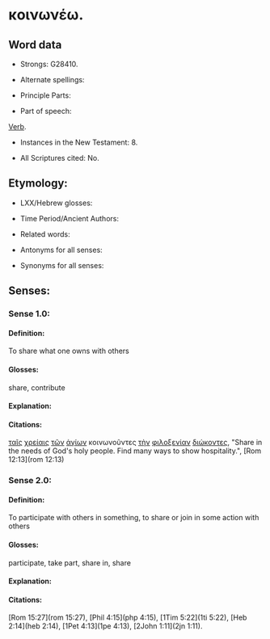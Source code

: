 # κοινωνέω.

<!-- Status: S2=Needs2ndReview -->
<!-- Lexica used for edits: BDAG, FFM, LN, BN, A-S -->

## Word data

* Strongs: G28410.


* Alternate spellings:

* Principle Parts: 

* Part of speech: 

[Verb](http://ugg.readthedocs.io/en/latest/verb.html).

* Instances in the New Testament: 8.

* All Scriptures cited: No.

## Etymology: 

* LXX/Hebrew glosses: 

* Time Period/Ancient Authors: 

* Related words: 

* Antonyms for all senses:

* Synonyms for all senses: 

## Senses:

### Sense 1.0:

#### Definition: 

To share what one owns with others  

#### Glosses:

share, contribute

#### Explanation:


#### Citations:

[ταῖς](../G35880/01.md) [χρείαις](../G55320/01.md) [τῶν](../G35880/01.md) [ἁγίων](../G00400/01.md) κοινωνοῦντες [τὴν](../G35880/01.md) [φιλοξενίαν](../G53810/01.md) [διώκοντες](../G13770/01.md), 
"Share in the needs of God's holy people. Find many ways to show hospitality.", 
[Rom 12:13](rom 12:13)            

### Sense 2.0:

#### Definition: 

To participate with others in something, to share or join in some action with others

#### Glosses:

participate, take part, share in, share

#### Explanation:

#### Citations:

[Rom 15:27](rom 15:27), [Phil 4:15](php 4:15), [1Tim 5:22](1ti 5:22), [Heb 2:14](heb 2:14), [1Pet 4:13](1pe 4:13), [2John 1:11](2jn 1:11).